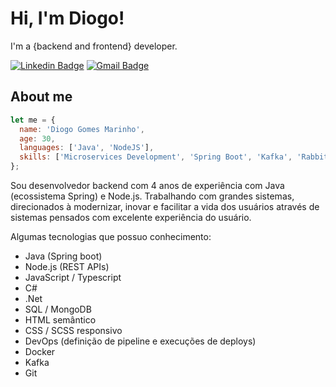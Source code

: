 # Hi, I'm Diogo!

I'm a {backend and frontend} developer.

[![Linkedin Badge](https://img.shields.io/badge/-Diogo-6633cc?style=flat-square&logo=Linkedin&logoColor=white&link=https://www.linkedin.com/in/diogo-gomes-marinho/)](https://www.linkedin.com/in/diogo-gomes-marinho/) 
[![Gmail Badge](https://img.shields.io/badge/-diogog60@gmail.com-6633cc?style=flat-square&logo=Gmail&logoColor=white&link=mailto:diogog60@gmail.com)](mailto:diogog60@gmail.com)

## About me

```javascript
let me = {
  name: 'Diogo Gomes Marinho',
  age: 30,
  languages: ['Java', 'NodeJS'],
  skills: ['Microservices Development', 'Spring Boot', 'Kafka', 'RabbitMQ', 'SQL', 'NoSQL']
};
```
Sou desenvolvedor backend com 4 anos de experiência com Java (ecossistema Spring) e Node.js.
Trabalhando com grandes sistemas, direcionados à modernizar, inovar e facilitar a vida dos usuários através de sistemas pensados com excelente experiência do usuário.

Algumas tecnologias que possuo conhecimento:

- Java (Spring boot)
- Node.js (REST APIs)
- JavaScript / Typescript
- C#
- .Net
- SQL / MongoDB
- HTML semântico
- CSS / SCSS responsivo
- DevOps (definição de pipeline e execuções de deploys)
- Docker
- Kafka
- Git
